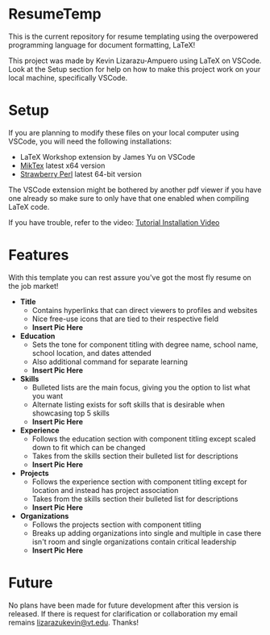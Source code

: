 # ResumeTemp
This is the current repository for resume templating using the overpowered programming language for document formatting, LaTeX!

This project was made by Kevin Lizarazu-Ampuero using LaTeX on VSCode. Look at the Setup section for help on how to make this project work on your local machine, specifically VSCode.

# Setup
If you are planning to modify these files on your local computer using VSCode, you will need the following installations:

- LaTeX Workshop extension by James Yu on VSCode
- [MikTex](https://miktex.org/download) latest x64 version
- [Strawberry Perl](https://strawberryperl.com/) latest 64-bit version

The VSCode extension might be bothered by another pdf viewer if you have one already so make sure to only have that one enabled when compiling LaTeX code.

If you have trouble, refer to the video: [Tutorial Installation Video](https://www.youtube.com/watch?v=4lyHIQl4VM8)

# Features
With this template you can rest assure you've got the most fly resume on the job market!

- **Title**
    - Contains hyperlinks that can direct viewers to profiles and websites
    - Nice free-use icons that are tied to their respective field
    - **Insert Pic Here**
- **Education**
    - Sets the tone for component titling with degree name, school name, school location, and dates attended
    - Also additional command for separate learning
    - **Insert Pic Here**
- **Skills**
    - Bulleted lists are the main focus, giving you the option to list what you want
    - Alternate listing exists for soft skills that is desirable when showcasing top 5 skills
    - **Insert Pic Here**
- **Experience**
    - Follows the education section with component titling except scaled down to fit which can be changed
    - Takes from the skills section their bulleted list for descriptions
    - **Insert Pic Here**
- **Projects**
    - Follows the experience section with component titling except for location and instead has project association
    - Takes from the skills section their bulleted list for descriptions
    - **Insert Pic Here**
- **Organizations**
    - Follows the projects section with component titling
    - Breaks up adding organizations into single and multiple in case there isn't room and single organizations contain critical leadership
    - **Insert Pic Here**

# Future
No plans have been made for future development after this version is released. If there is request for clarification or collaboration my email remains lizarazukevin@vt.edu. Thanks!
